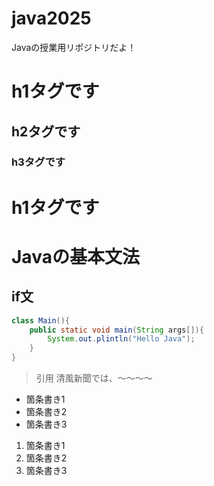 # java2025
Javaの授業用リポジトリだよ！

# h1タグです
## h2タグです
### h3タグです

<h1>h1タグです</h1>

# Javaの基本文法

## if文

```java
class Main(){
    public static void main(String args[]){
        System.out.plintln("Hello Java");
    }
}

```

> 引用
> 清風新聞では、～～～～

- 箇条書き1
- 箇条書き2
- 箇条書き3

1. 箇条書き1
1. 箇条書き2
1. 箇条書き3
